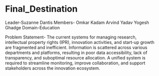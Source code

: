 # Final_Destination
Leader-Suzanne Dantis
Members-
Omkar Kadam
Arvind Yadav
Yogesh Ghadge
Domain-Education

Problem Statement-
The current systems for managing research, intellectual property rights (IPR),
innovation activities, and start-up growth are fragmented and inefficient.
Information is scattered across various departments and platforms, resulting in
poor data accessibility, lack of transparency, and suboptimal resource allocation. A
unified system is required to streamline monitoring, improve collaboration, and
support stakeholders across the innovation ecosystem.
